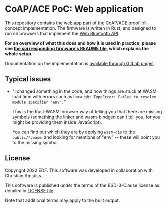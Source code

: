 CoAP/ACE PoC: Web application
=============================

This repository contains the web app part of the CoAP/ACE proof-of-concept implementation.
The firmware is written in Rust,
and designed to run on browsers that implement the [Web Bluetooth API].

[Web Bluetooth API]: https://webbluetoothcg.github.io/web-bluetooth/

**For an overview of what this does
and how it is used in practice, please see
[the corrresponding firmware's README file],
which explains the whole setup.**

Documentation on the implementation is [available through GitLab pages].

[the corrresponding firmware's README file]: https://gitlab.com/oscore/coap-ace-poc-firmware/-/blob/main/README.md
[available through GitLab pages]: https://oscore.gitlab.io/coap-ace-poc-webapp/doc/coap_ace_poc_webapp/

Typical issues
--------------

* "I changed something in the code, and now things are stuck at WASM load time with errors such as `Uncaught TypeError: Failed to resolve module specifier "env".`"

  This is the Rust-WASM-browser way of telling you that there are missing symbols
  (something the linker and wasm-bindgen can't tell you, for you might be providing them inside JavaScript).

  You can find out which they are by applying `wasm-dis` to the `public/*.wasm`, and looking for mentions of "env" -- these will point you to the missing symbol.

License
-------

Copyright 2022 EDF. This software was developed in collaboration with Christian Amsüss.

This software is published under the terms of the BSD-3-Clause license
as detailed in [LICENSE file](LICENSE.md).

Note that additional terms may apply to the built output.
